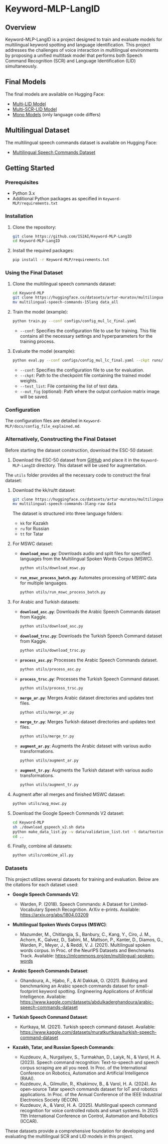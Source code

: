 # Keyword-MLP-LangID

## Overview

Keyword-MLP-LangID is a project designed to train and evaluate models for multilingual keyword spotting and language identification. This project addresses the challenges of voice interaction in multilingual environments by proposing a unified multitask model that performs both Speech Command Recognition (SCR) and Language Identification (LID) simultaneously.

## Final Models

The final models are available on Hugging Face:
- [Multi-LID Model](https://huggingface.co/artur-muratov/kw-mlp-multi-lid)
- [Multi-SCR-LID Model](https://huggingface.co/artur-muratov/kw-mlp-multi-scr-lid)
- [Mono Models](https://huggingface.co/artur-muratov/kw-mlp-mono-kk) (only language code differs)

## Multilingual Dataset

The multilingual speech commands dataset is available on Hugging Face:
- [Multilingual Speech Commands Dataset](https://huggingface.co/datasets/artur-muratov/multilingual-speech-commands-15lang-zip)

## Getting Started

### Prerequisites

- Python 3.x
- Additional Python packages as specified in `Keyword-MLP/requirements.txt`

### Installation

1. Clone the repository:
   ```bash
   git clone https://github.com/IS2AI/Keyword-MLP-LangID
   cd Keyword-MLP-LangID
   ```

2. Install the required packages:
   ```bash
   pip install -r Keyword-MLP/requirements.txt
   ```

### Using the Final Dataset

1. Clone the multilingual speech commands dataset:
   ```bash
   cd Keyword-MLP
   git clone https://huggingface.co/datasets/artur-muratov/multilingual-speech-commands-15lang
   mv multilingual-speech-commands-15lang data_all
   ```

2. Train the model (example):
   ```bash
   python train.py --conf configs/config_mul_lc_final.yaml
   ```
   - `--conf`: Specifies the configuration file to use for training. This file contains all the necessary settings and hyperparameters for the training process.

3. Evaluate the model (example):
   ```bash
   python eval.py --conf configs/config_mul_lc_final.yaml --ckpt runs/kw-mlp-mul-final-2048-dropout-0.2/best.pth --test_list data_all/testing_list.txt
   ```
   - `--conf`: Specifies the configuration file to use for evaluation.
   - `--ckpt`: Path to the checkpoint file containing the trained model weights.
   - `--test_list`: File containing the list of test data.
   - `--out_fig` (optional): Path where the output confusion matrix image will be saved.

### Configuration

The configuration files are detailed in `Keyword-MLP/docs/config_file_explained.md`.

### Alternatively, Constructing the Final Dataset

Before starting the dataset construction, download the ESC-50 dataset:

1. Download the ESC-50 dataset from [GitHub](https://github.com/karolpiczak/ESC-50?tab=readme-ov-file#download) and place it in the `Keyword-MLP-LangID` directory. This dataset will be used for augmentation.

The `utils` folder provides all the necessary code to construct the final dataset:

1. Download the kk/ru/tt dataset:
   ```bash
   git clone https://huggingface.co/datasets/artur-muratov/multilingual-speech-commands-3lang-raw
   mv multilingual-speech-commands-3lang-raw data
   ```

   The dataset is structured into three language folders:
   - `kk` for Kazakh
   - `ru` for Russian
   - `tt` for Tatar

2. For MSWC dataset:
   - **`download_mswc.py`**: Downloads audio and split files for specified languages from the Multilingual Spoken Words Corpus (MSWC).
     ```bash
     python utils/download_mswc.py
     ```
   - **`run_mswc_process_batch.py`**: Automates processing of MSWC data for multiple languages.
     ```bash
     python utils/run_mswc_process_batch.py
     ```

3. For Arabic and Turkish datasets:
   - **`download_asc.py`**: Downloads the Arabic Speech Commands dataset from Kaggle.
     ```bash
     python utils/download_asc.py
     ```
   - **`download_trsc.py`**: Downloads the Turkish Speech Command dataset from Kaggle.
     ```bash
     python utils/download_trsc.py
     ```
   - **`process_asc.py`**: Processes the Arabic Speech Commands dataset.
     ```bash
     python utils/process_asc.py
     ```
   - **`process_trsc.py`**: Processes the Turkish Speech Command dataset.
     ```bash
     python utils/process_trsc.py
     ```
   - **`merge_ar.py`**: Merges Arabic dataset directories and updates text files.
     ```bash
     python utils/merge_ar.py
     ```
   - **`merge_tr.py`**: Merges Turkish dataset directories and updates text files.
     ```bash
     python utils/merge_tr.py
     ```
   - **`augment_ar.py`**: Augments the Arabic dataset with various audio transformations.
     ```bash
     python utils/augment_ar.py
     ```
   - **`augment_tr.py`**: Augments the Turkish dataset with various audio transformations.
     ```bash
     python utils/augment_tr.py
     ```

4. Augment after all merges and finished MSWC dataset:
   ```bash
   python utils/aug_mswc.py
   ```

5. Download the Google Speech Commands V2 dataset:
   ```bash
   cd Keyword-MLP
   sh ./download_gspeech_v2.sh data
   python make_data_list.py -v data/validation_list.txt -t data/testing_list.txt -d ./data -o ./data
   cd ..
   ```

6. Finally, combine all datasets:
   ```bash
   python utils/combine_all.py
   ```

### Datasets

This project utilizes several datasets for training and evaluation. Below are the citations for each dataset used:

- **Google Speech Commands V2**: 
  - Warden, P. (2018). Speech Commands: A Dataset for Limited-Vocabulary Speech Recognition. ArXiv e-prints. Available: https://arxiv.org/abs/1804.03209

- **Multilingual Spoken Words Corpus (MSWC)**: 
  - Mazumder, M., Chitlangia, S., Banbury, C., Kang, Y., Ciro, J. M., Achorn, K., Galvez, D., Sabini, M., Mattson, P., Kanter, D., Diamos, G., Warden, P., Meyer, J., & Reddi, V. J. (2021). Multilingual spoken words corpus. In Proc. of the NeurIPS Datasets and Benchmarks Track. Available: https://mlcommons.org/en/multilingual-spoken-words

- **Arabic Speech Commands Dataset**: 
  - Ghandoura, A., Hjabo, F., & Al Dakkak, O. (2021). Building and benchmarking an Arabic speech commands dataset for small-footprint keyword spotting. Engineering Applications of Artificial Intelligence. Available: https://www.kaggle.com/datasets/abdulkaderghandoura/arabic-speech-commands-dataset

- **Turkish Speech Command Dataset**: 
  - Kurtkaya, M. (2021). Turkish speech command dataset. Available: https://www.kaggle.com/datasets/muratkurtkaya/turkish-speech-command-dataset

- **Kazakh, Tatar, and Russian Speech Commands**: 
  - Kuzdeuov, A., Nurgaliyev, S., Turmakhan, D., Laiyk, N., & Varol, H. A. (2023). Speech command recognition: Text-to-speech and speech corpus scraping are all you need. In Proc. of the International Conference on Robotics, Automation and Artificial Intelligence (RAAI).
  - Kuzdeuov, A., Gilmullin, R., Khakimov, B., & Varol, H. A. (2024). An open-source Tatar speech commands dataset for IoT and robotics applications. In Proc. of the Annual Conference of the IEEE Industrial Electronics Society (IECON).
  - Kuzdeuov, A., & Varol, H. A. (2025). Multilingual speech command recognition for voice controlled robots and smart systems. In 2025 11th International Conference on Control, Automation and Robotics (ICCAR).

These datasets provide a comprehensive foundation for developing and evaluating the multilingual SCR and LID models in this project.